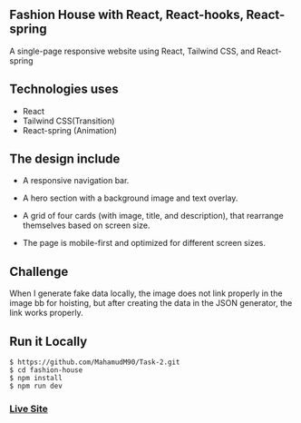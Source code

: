 ## Fashion House with React, React-hooks, React-spring

A single-page responsive website using React, Tailwind CSS, and React-spring

## Technologies uses
 - React
 - Tailwind CSS(Transition)
 - React-spring (Animation)
## The design include
 - A responsive navigation bar.

 - A hero section with a background image and text overlay.

-  A grid of four cards (with image, title, and description), that rearrange themselves based on screen size.

-  The page is mobile-first and optimized for different screen sizes.
  
  ## Challenge
  When I generate fake data locally, the image does not link properly in the image bb for hoisting, but after creating the data in the JSON generator, the link works properly.
  
  ## Run it Locally
```
$ https://github.com/MahamudM90/Task-2.git
$ cd fashion-house
$ npm install
$ npm run dev
```

  ###    [Live Site](https://steadtask2.netlify.app)

